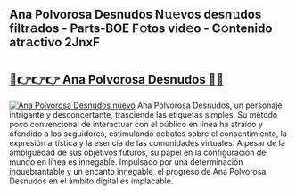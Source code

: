 ## Ana Polvorosa Desnudos N𝚞𝚎vos desn𝚞dos filtr𝚊dos - Parts-BOE F𝚘tos vid𝚎o - C𝚘ntenido atr𝚊ctivo 2JnxF

# <h2><a href="http://mbcsn31.tromn.icu/?c=Ana+Polvorosa+Desnudos">🔗👉👉👉 Ana Polvorosa Desnudos 🔗🔗</a></h2>

[![Ana Polvorosa Desnudos nuevo](https://i.imgur.com/pEAQMta.gif)](http://mbcsn31.tromn.icu/?c=Ana+Polvorosa+Desnudos)
Ana Polvorosa Desnudos, un personaje intrigante y desconcertante, trasciende las etiquetas simples. Su método poco convencional de interactuar con el público en línea ha atraído y ofendido a los seguidores, estimulando debates sobre el consentimiento, la expresión artística y la esencia de las comunidades virtuales. A pesar de la ambigüedad de sus objetivos futuros, su papel en la configuración del mundo en línea es innegable. Impulsado por una determinación inquebrantable y un encanto innegable, el progreso de Ana Polvorosa Desnudos en el ámbito digital es implacable.
